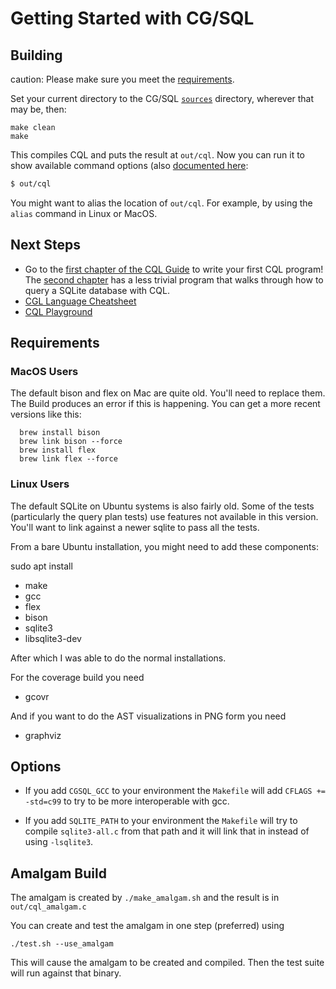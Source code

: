 # Getting Started with CG/SQL

## Building
caution: Please make sure you meet the [requirements](#requirements).

Set your current directory to the CG/SQL [`sources`](https://github.com/facebookincubator/CG-SQL/tree/main/sources) directory, wherever that may be, then:

```
make clean
make
```

This compiles CQL and puts the result at `out/cql`. Now you can run it to show available command options (also
[documented here](https://github.com/ricomariani/CG-SQL-author/blob/main/CQL_Guide/generated/guide.md#appendix-1-command-line-options):

```bash
$ out/cql
```

You might want to alias the location of `out/cql`. For example, by using the `alias` command in Linux or MacOS.

## Next Steps

- Go to the [first chapter of the CQL Guide](https://github.com/ricomariani/CG-SQL-author/blob/main/CQL_Guide/generated/guide.md#getting-started) to write your first CQL program!
The [second chapter](https://github.com/ricomariani/CG-SQL-author/blob/main/CQL_Guide/generated/guide.md#a-sample-program) has a less trivial program that walks through how to query a SQLite database with CQL.
- [CGL Language Cheatsheet](https://github.com/ricomariani/CG-SQL-author/blob/main/CQL_Guide/generated/guide.md#appendix-6-cql-in-20-minutes)
- [CQL Playground](https://github.com/ricomariani/CG-SQL-author/blob/main/docs/playground.md)

## Requirements

### MacOS Users
The default bison and flex on Mac are quite old.  You'll need to replace them. The Build
produces an error if this is happening.  You can get a more recent versions like this:

```
  brew install bison
  brew link bison --force
  brew install flex
  brew link flex --force
```

### Linux Users
The default SQLite on Ubuntu systems is also fairly old.  Some of the tests (particularly
the query plan tests) use features not available in this version.  You'll want to link
against a newer sqlite to pass all the tests.

From a bare Ubuntu installation, you might need to add these components:

sudo apt install

* make
* gcc
* flex
* bison
* sqlite3
* libsqlite3-dev

After which I was able to do the normal installations.

For the coverage build you need
* gcovr

And if you want to do the AST visualizations in PNG form you need
* graphviz

## Options

* If you add `CGSQL_GCC` to your environment the `Makefile` will add `CFLAGS += -std=c99`
to try to be more interoperable with gcc.

* If you add `SQLITE_PATH` to your environment the `Makefile` will try to compile `sqlite3-all.c` from that path
and it will link that in instead of using `-lsqlite3`.

## Amalgam Build

The amalgam is created by `./make_amalgam.sh` and the result is in `out/cql_amalgam.c`

You can create and test the amalgam in one step (preferred) using

```
./test.sh --use_amalgam
```

This will cause the amalgam to be created and compiled.  Then the test suite will run against that binary.
